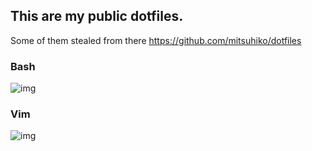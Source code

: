 ## This are my public dotfiles.

Some of them stealed from there https://github.com/mitsuhiko/dotfiles


### Bash

![img](https://github.com/gunlinux/dotfiles/img/bash.png)


### Vim 

![img](https://github.com/gunlinux/dotfiles/img/vim.png)

